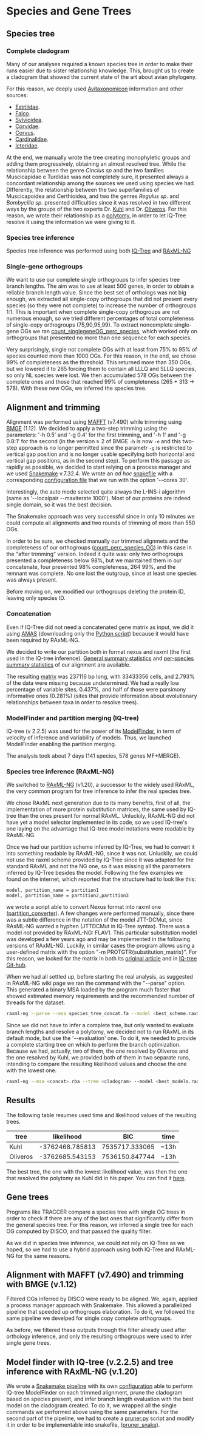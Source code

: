 # Species and Gene Trees

## Species tree

### Complete cladogram

Many of our analyses required a known species tree in order to make their runs easier due to sister relationship knowledge. This, brought us to create a cladogram that showed the current state of the art about avian phylogeny.

For this reason, we deeply used [Avitaxonomicon](https://www.bird-phylogeny.de/) information and other sources:

- [Estrilidae](https://en.wikipedia.org/wiki/Estrildidae).
- [Falco](https://bmcgenomics.biomedcentral.com/articles/10.1186/s12864-018-4615-z).
- [Sylvioidea](https://doi.org/10.1016/j.ympev.2005.05.015).
- [Corvidae](https://en.wikipedia.org/wiki/Corvidae).
- [Corvus](https://doi.org/10.3109/19401736.2015.1043540).
- [Cardinalidae](https://en.wikipedia.org/wiki/Cardinalidae).
- [Icteridae](https://doi.org/10.1016/j.ympev.2013.11.009).

At the end, we manually wrote the tree creating monophyletic groups and adding them progressively, obtaining an almost resolved tree. While the relationship between the genre _Cinclus sp_ and the two families Muscicapidae e Turdidae was not completely sure, it presented always a concordant relationship among the sources we used using species we had. DIfferently, the relationship between the two superfamilies of Muscicapoidea and Certhioidea, and two the genres _Regulus sp._ and _Bombycilla sp._ presented difficulties since it was resolved in two different ways by the groups of the two experts Dr. [Kuhl](https://doi.org/10.1093/molbev/msaa191) and Dr. [Oliveros](https://www.pnas.org/doi/epdf/10.1073/pnas.1813206116). For this reason, we wrote their relationship as a [polytomy](./Files/aves_cladogram_politomy.nwk), in order to let IQ-Tree resolve it using the information we were giving to it.

### Species tree inference

Species tree inference was performed using both [IQ-Tree](http://www.iqtree.org/) and [RAxML-NG](https://github.com/amkozlov/raxml-ng)

### Single-gene orthogroups

We want to use our complete single orthogroups to infer species tree branch lengths. The aim was to use at least 500 genes, in order to obtain a reliable branch length value. Since the best set of orthologs was not big enough, we extracted all single-copy orthogroups that did not present every species (so they were not complete) to increase the number of orthogroups 1:1. This is important when complete single-copy orthogroups are not numerous enough, so we tried different percentages of total completeness of single-copy orthogroups (75,90,95,99). To extract noncomplete single-gene OGs we ran [count_singlegeneOG_perc_species](Scripts/count_singlegeneOG_perc_species.sh), which worked only on orthogroups that presented no more than one sequence for each species.

Very surprisingly, single not complete OGs with at least from 75% to 95% of species counted more than 1000 OGs. For this reason, in the end, we chose 99% of completeness as the threshold. This returned more than 350 OGs, but we lowered it to 265 forcing them to contain all LLLQ and SLLQ species, so only NL species were lost. We then accumulated 578 OGs between the complete ones and those that reached 99% of completeness (265 + 313 -> 578). With these new OGs, we inferred the species tree.

## Alignment and trimming

Alignment was performed using [MAFFT](https://mafft.cbrc.jp/alignment/software/) (v7.490) while trimming using [BMGE](https://gitlab.pasteur.fr/GIPhy/BMGE) (1.12). We decided to apply a two-step trimming using the parameters: '-h 0.5' and '-g 0.4' for the first trimming, and '-h 1' and '-g 0.8:1' for the second (in the version ≥ 2 of BMGE `-h` is now `-e` and this two-step approach is no longer permitted since the parametr `-g` is restricted to vertical gap position and is no longer usable specifying both horizontal and vertical gap positions, as in the second step). To perform this passage as rapidly as possible, we decided to start relying on a process manager and we used [Snakemake](https://snakemake.readthedocs.io/en/stable/) v.7.32.4. We wrote an _ad hoc_ [snakefile](./Scripts/alignment_trimming.smk) with a corresponding [configuration file](./Scripts/alignment_trimming_config.yaml) that we run with the option '--cores 30'.

Interestingly, the auto mode selected quite always the L-INS-i algorithm (same as '--localpair --maxiterate 1000'). Most of our proteins are indeed single domain, so it was the best decision.

The Snakemake approach was very successful since in only 10 minutes we could compute all alignments and two rounds of trimming of more than 550 OGs.

In order to be sure, we checked manually our trimmed alignmets and the completeness of our orthogroups ([count_perc_species_OG](../01_Orthlogy_inference_Paralog_filter/Scripts/count_perc_species_OG.sh)) in this case in the "after trimming" version. Indeed it quite was: only two orthogroups presented a completeness below 98%, but we maintained them in our concatenate, four presented 98% completeness, 264 99%, and the remnant was complete. No one lost the outgroup, since at least one species was always present.

Before moving on, we modified our orthogroups deleting the protein ID, leaving only species ID.

### Concatenation

Even if IQ-Tree did not need a concatenated gene matrix as input, we did it using [AMAS](https://github.com/marekborowiec/AMAS/tree/master) (downloading only the [Python script](https://github.com/marekborowiec/AMAS/blob/master/amas/AMAS.py)) because it would have been required by RAxML-NG.

We decided to write our partition both in format nexus and raxml (the first used in the IQ-tree inference). [General summary statistics](./Files/concat_summary.txt) and [per-species summary statistics](./Files/concat_summary_species.txt) of our alignment are available.

The resulting [matrix](./Files/species_tree_concat.zip) was 237116 bp long, with 33433356 cells, and 2.793% of the data were missing because undetermined. We had a really low percentage of variable sites, 0.437%, and half of those were parsimony informative ones (0.281%) (sites that provide information about evolutionary relationships between taxa in order to resolve trees).  

### ModelFinder and partition merging (IQ-tree)

IQ-tree (v 2.2.5) was used for the power of its [ModelFinder](https://www.nature.com/articles/nmeth.4285), in term of velocity of inference and variability of models. Thus, we launched ModelFinder enabling the partition merging.

The analysis took about 7 days (141 species, 578 genes MF+MERGE).

### Species tree inference (RAxML-NG)

We switched to [RAxML-NG](https://github.com/amkozlov/raxml-ng) (v1.20), a successor to the widely used RAxML, the very common program for tree inference to infer the real species tree.

We chose RAxML next generation due to its many benefits, first of all, the implementation of more protein substitution matrices, the same used by IQ-tree than the ones present for normal RAxML. Unluckily, RAxML-NG did not have yet a model selector implemented in its code, so we used IQ-tree's one laying on the advantage that IQ-tree model notations were readable by RAxML-NG.

Once we had our partition scheme inferred by IQ-Tree, we had to convert it into something readable by RAxML-NG, since it was not. Unluckily, we could not use the raxml scheme provided by IQ-Tree since it was adapted for the standard RAxML and not the NG one, so it was missing all the parameters inferred by IQ-Tree besides the model. Following the few examples we found on the internet, which reported that the structure had to look like this:

```text
model, partition_name = partition1
model, partition_name = partition2,partition3
```

we wrote a script able to convert Nexus format into raxml one ([partition_converter](.Scripts/partition_converter.sh)). A few changes were performed manually, since there was a subtle difference in the notation of the model JTT-DCMut, since RAxML-NG wanted a hyphen (JTTDCMut in IQ-Tree syntax). There was a model not provided by RAxML-NG: FLAV1. This particular substitution model was developed a few years ago and may be implemented in the following versions of RAxML-NG. Luckily, in similar cases the program allows using a user-defined matrix with the option "-m PROTGTR{substitution_matrix}". For this reason, we looked for the matrix in both its [original article](https://link.springer.com/article/10.1007/s00239-020-09943-3) and in [IQ-tree Git-hub](https://github.com/iqtree/iqtree2/blob/master/model/modelprotein.cpp).

When we had all settled up, before starting the real analysis, as suggested in RAxML-NG wiki page we ran the command with the "--parse" option. This generated a binary MSA loaded by the program much faster that showed estimated memory requirements and the recommended number of threads for the dataset.

```bash
raxml-ng --parse --msa species_tree_concat.fa --model <best_scheme.raxml>
```

Since we did not have to infer a complete tree, but only wanted to evaluate branch lengths and resolve a polytomy, we decided not to run RAxML in its default mode, but use the '--evaluation' one. To do it, we needed to provide a complete starting tree on which to perform the branch optimization. Because we had, actually, two of them, the one resolved by Oliveros and the one resolved by Kuhl, we provided both of them in two separate runs, intending to compare the resulting likelihood values and choose the one with the lowest one.

```bash
raxml-ng --msa <concat>.rba --tree <cladogram> --model <best_models.rax> --threads 15 --seed 3 --evaluate --outgroup Drnov,Cacas,Stcam
```

## Results

The following table resumes used time and likelihood values of the resulting trees.

|   tree   |    likelihood   |       BIC      | time |
|----------|-----------------|----------------|------|
|   Kuhl   | -3762468.785813 | 7535717.333065 | ~13h |
| Oliveros | -3762685.543153 | 7536150.847744 | ~13h |

The best tree, the one with the lowest likelihood value, was then the one that resolved the polytomy as Kuhl did in his paper. You can find it [here](./Files/species_tree_kuhl.nwk).

## Gene trees

Programs like TRACCER compare a species tree with single OG trees in order to check if there are any of the last ones that significantly differ from the general species tree. For this reason, we inferred a single tree for each OG computed by DISCO, and that passed the quality filter.

As we did in species tree inference, we could not rely on IQ-Tree as we hoped, so we had to use a hybrid approach using both IQ-Tree and RAxML-NG for the same reasons.

## Alignment with MAFFT (v7.490) and trimming with BMGE (v.1.12)

Filtered OGs inferred by DISCO were ready to be aligned. We, again, applied a process manager approach with Snakemake. This allowed a parallelized pipeline that speeded up orthogroups elaboration. To do it, we followed the same pipeline we develped for single copy complete orthogroups.

As before, we filtered these outputs through the filter already used after orthology inference, and only the resulting orthogroups were used to infer single gene trees.

## Model finder with IQ-tree (v.2.2.5) and tree inference with RAxML-NG (v.1.20)

We wrote a [Snakemake pipeline](./Scripts/gene_trees.smk) with its own [configuration](./Scripts/gene_trees.yaml) able to perform IQ-tree ModelFinder on each trimmed alignment, prune the cladogram based on species present, and infer branch length evaluation with the best model on the cladogram created. To do it, we wrapped all the single commands we performed above using the same parameters. For the second part of the pipeline, we had to create a [pruner.py](./Scripts/pruner.py) script and modify it in order to be implementable into snakefile, ([pruner_snake](./Scripts/pruner_snake.py)).
